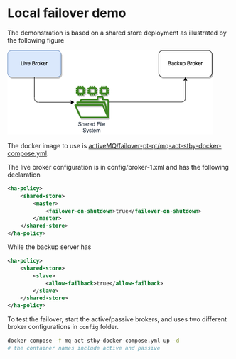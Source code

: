 # Local failover demo

The demonstration is based on a shared store deployment as illustrated by the following figure

![](./diagrams/amq-shared-st.drawio.png)

The docker image to use is  [activeMQ/failover-pt-pt/mq-act-stby-docker-compose.yml](https://github.com/jbcodeforce/aws-messaging-samples/tree/main/activeMQ/failover-pt-pt/mq-act-stby-docker-compose.yml). 

The live broker configuration is in config/broker-1.xml and has the following declaration

```xml
<ha-policy>
    <shared-store>
        <master>
            <failover-on-shutdown>true</failover-on-shutdown>
        </master>
    </shared-store>
</ha-policy>
```

While the backup server has 

```xml
<ha-policy>
    <shared-store>
        <slave>
            <allow-failback>true</allow-failback>
        </slave>
    </shared-store>
</ha-policy>
```

To test the failover, start the active/passive brokers, and uses two different broker configurations in `config` folder.

```sh
docker compose -f mq-act-stby-docker-compose.yml up -d
# the container names include active and passive
```
